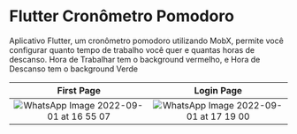 # Flutter Cronômetro Pomodoro

Aplicativo Flutter, um cronômetro pomodoro utilizando MobX, permite você configurar quanto tempo de trabalho você quer e quantas horas de descanso. Hora de Trabalhar tem o background vermelho, e Hora de Descanso tem o background Verde

First Page             |  Login Page
:-------------------------:|:-------------------------:
![WhatsApp Image 2022-09-01 at 16 55 07](https://user-images.githubusercontent.com/106937639/188002530-a63271cd-3c94-4f94-bfbe-714ffff9bc07.jpeg)|![WhatsApp Image 2022-09-01 at 17 19 00](https://user-images.githubusercontent.com/106937639/188004756-1fc4f7e4-2462-4e75-a186-45099dd80f02.jpeg)
